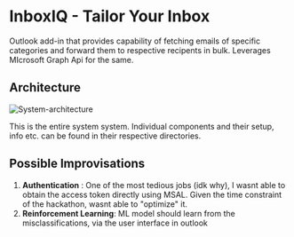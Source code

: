 # InboxIQ - Tailor Your Inbox

Outlook add-in that provides capability of fetching emails of specific categories and forward them to respective recipents in bulk. Leverages MIcrosoft Graph Api for the same.

## Architecture
  ![System-architecture](https://github.com/user-attachments/assets/3807d73f-e0c3-4e35-92de-0d6b15c632c4)

  This is the entire system system.
  Individual components and their setup, info etc. can be found in their respective directories.

## Possible Improvisations
1. **Authentication** : One of the most tedious jobs (idk why), I wasnt able to obtain the access token directly using MSAL. Given the time constraint of the hackathon, wasnt able to "optimize" it.
2. **Reinforcement Learning**: ML model should learn from the misclassifications, via the user interface in outlook 
